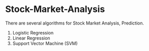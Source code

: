 # Stock-Market-Analysis
There are several algorithms for Stock Market Analysis, Prediction. 
1. Logistic Regression
2. Linear Regression
3. Support Vector Machine (SVM)
